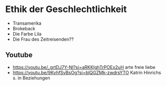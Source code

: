 # Ethik der Geschlechtlichkeit

- Transamerika
- Brokeback
- Die Farbe Lila
- Die Frau des Zeitreisenden??

## Youtube

- <https://youtu.be/_grtDJ7Y-NI?si=aRKKlghTrPOEx2uH> arte freie liebe
- <https://youtu.be/9KvhfSyBsOg?si=blQGZMk-zwdrsYTO> Katrin Hinrichs s. in Beziehungen
